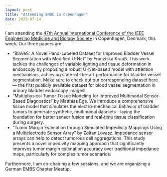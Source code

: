 ```yaml
---
layout: post
title: "Attending EMBC in Copenhagen"
date: 2025-07-14
---
```


I am attending the [47th Annual International Conference of the IEEE Engineering Medicine and Biology Society](https://embc.embs.org/2025/) in Copenhagen, Denmark, this week.
Our three papers are
* “BlaVeS: A Novel Hand-Labeled Dataset for Improved Bladder Vessel Segmentation with Modified U-Net” by Franziska Krauß. This work tackles the challenges of variable lighting and tissue deformation in endoscopy by proposing a robust U-Net-based model with attention mechanisms, achieving state-of-the-art performance for bladder vessel segmentation. Make sure to check out our corresponding dataset [here](https://darus.uni-stuttgart.de/dataset.xhtml?persistentId=doi:10.18419/DARUS-4763) — the first publicly available dataset for blood vessel segmentation in urinary bladder endoscopy images!
* “Multiphysical Tumor Tissue Modeling for Improved Multimodal Sensor-Based Diagnostics” by Matthias Ege. We introduce a comprehensive tissue model that simulates the electro-mechanical behavior of bladder tumors to generate synthetic, multimodal datasets—laying the foundation for better sensor fusion and real-time tissue classification during surgery.
* “Tumor Margin Estimation through Simulated Impedivity Mappings Using a Multielectrode Sensor Array” by Zoltan Lovasz. Impedance sensor arrays can help to detect tumorous cell aggregations. This study presents a novel impedivity mapping approach that significantly improves tumor margin estimation accuracy over traditional impedance maps, particularly for complex tumor scenarios.

Furthermore, I am co-chairing a few sessions, and we are organizing a German EMBS Chapter Meetup.